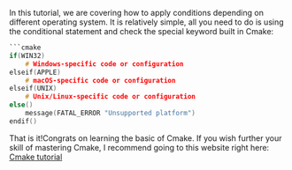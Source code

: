 ﻿---
Title: Cross Platforming
---

In this tutorial, we are covering how to apply conditions depending on different operating system.
It is relatively simple, all you need to do is using the conditional statement and check the special
keyword built in Cmake:

````c
```cmake
if(WIN32)
    # Windows-specific code or configuration
elseif(APPLE)
    # macOS-specific code or configuration
elseif(UNIX)
    # Unix/Linux-specific code or configuration
else()
    message(FATAL_ERROR "Unsupported platform")
endif()
````

That is it!Congrats on learning the basic of Cmake. If you wish further your skill of mastering
Cmake, I recommend going to this website right here:
[Cmake tutorial](https://cmake.org/cmake/help/latest/guide/tutorial/index.html)
